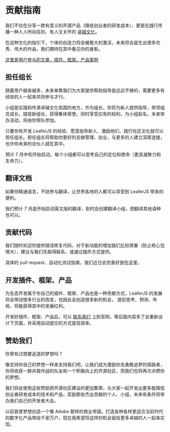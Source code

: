 # 贡献指南

我们不仅在分享一款有意义的开源产品（降低创业者的研发成本），更是在践行传播一种人人所向往的、有人文关怀的 [卓越文化](/guide/index.md#卓越文化)。

在这种文化的指引下，个体的创造力将会被极大的激活，未来将会诞生出很多优秀、伟大的作品，我们期待在其中看见你的身影。

[这里是用户参与的文章、插件、框架、产品案例](/contribute/)

## 担任组长

随着用户越来越多，未来单靠我们为大家提供帮助指导是远远不够的，需要更多有经验的人一起来共同参与才行。

小组是实践和传递卓越文化氛围的地方，作为组长，你将为新人提供指导，带领组员成长，提拔新组长，获得集体荣誉。同时享受应有的权利，为小组起名，未来举办活动，将由你带队参加。

只要你有开发 LeaferJS 的经验、愿意指导新人、激励他们、践行社区文化就可以担任组长。担任组长将帮助你更好的去做管理、创业，与更多的人建立深厚连接，也许你未来的合伙人就在其中。

预计 7 月中旬开始启动，每个小组都可以思考自己的定位和使命（更具凝聚力和生命力）。

## 翻译文档

如果你精通语言，不妨参与翻译，让世界各地的人都可以享受到 LeaferJS 带来的便利。

我们预计 7 月底开始启动英文版的翻译，到时会创建翻译小组，想翻译其他语种也可以。

## 贡献代码

我们随时欢迎你提供错误修复代码，对于新功能的增加我们比较慎重（防止核心包增大），建议与我们先取得联系，或通过插件方式提供。

具体的 pull request、自动化测试指南，我们近日会完善好放在这里。

## 开发插件、框架、产品

为生态开发属于你自己的插件、框架、产品也是一种贡献方式，LeaferJS 的发展将会带动很多行业的改变，也因此会创造很多新的机会， 提前思考、预测、布局，将能获得其中的发展红利。

开发好插件、框架、产品后，可以 [联系我们](https://leaferjs.com/#contact) 上到官网，等后面内容多了会重新设计下页面，并采用自动提交的方式提高效率。

## 赞助我们

你曾有过想要追逐的梦想吗？

像支持你自己的梦想一样来支持我们吧，让我们成为激励你去勇敢追梦的探路者，你将收获一群并肩作战的队友和一个积极向上的开源社区，而我们也将再次点燃你的梦想。

我们将会使用这些赞助把开源社区建设的更加繁荣，与大家一起开发出更多能降低创业者研发成本的技术和产品，奖励那些杰出贡献的个人、小组，未来有条件将举办我们自己的开发者大会。

以前我曾梦想创造一个像 Adobe 那样的商业帝国，打造各种各样更适合当前时代的数字化产品带给千家万户，现在我希望将这样的机会留给更多卓越的人一起来实现。
